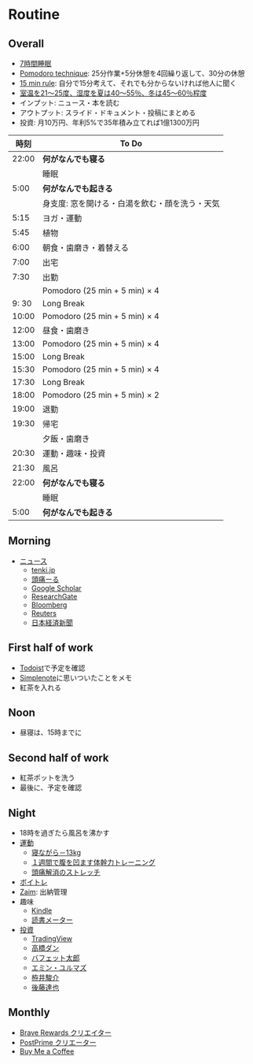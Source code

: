 # Routine
## Overall

- [7時間睡眠](https://www.otsuka.co.jp/suimin/column02.html)
- [Pomodoro technique](https://mynavi-job20s.jp/howto/pomodoro_technique.html): 25分作業+5分休憩を4回繰り返して、30分の休憩
- [15 min rule](https://twitter.com/math_rachel/status/764931533383749632): 自分で15分考えて、それでも分からないければ他人に聞く
- [室温を21～25度、湿度を夏は40～55％、冬は45～60％程度](https://studyhacker.net/columns/best-temperature-efficiency)
- インプット: ニュース・本を読む
- アウトプット: スライド・ドキュメント・投稿にまとめる
- 投資: 月10万円、年利5%で35年積み立てれば1億1300万円

| 時刻  |                     To Do                      |
| ----- | ---------------------------------------------- |
| 22:00 | **何がなんでも寝る**                           |
|       | 睡眠                                           |
| 5:00  | **何がなんでも起きる**                         |
|       | 身支度: 窓を開ける・白湯を飲む・顔を洗う・天気 |
| 5:15  | ヨガ・運動                                     |
| 5:45  | 植物                                           |
| 6:00  | 朝食・歯磨き・着替える                         |
| 7:00  | 出宅                                           |
| 7:30  | 出勤                                           |
|       | Pomodoro (25 min + 5 min) × 4                  |
| 9: 30 | Long Break                                     |
| 10:00 | Pomodoro (25 min + 5 min) × 4                  |
| 12:00 | 昼食・歯磨き                                   |
| 13:00 | Pomodoro (25 min + 5 min) × 4                  |
| 15:00 | Long Break                                     |
| 15:30 | Pomodoro (25 min + 5 min) × 4                  |
| 17:30 | Long Break                                     |
| 18:00 | Pomodoro (25 min + 5 min) × 2                  |
| 19:00 | 退勤                                           |
| 19:30 | 帰宅                                           |
|       | 夕飯・歯磨き                                   |
| 20:30 | 運動・趣味・投資                               |
| 21:30 | 風呂                                           |
| 22:00 | **何がなんでも寝る**                           |
|       | 睡眠                                           |
| 5:00  | **何がなんでも起きる**                         |

## Morning

- [ニュース](./news.md)
  - [tenki.jp](https://tenki.jp/)
  - [頭痛ーる](https://zutool.jp/)
  - [Google Scholar](https://scholar.google.com/scholar?sciupd=1&authuser=0)
  - [ResearchGate](https://www.researchgate.net/)
  - [Bloomberg](https://www.bloomberg.co.jp/)
  - [Reuters](https://jp.reuters.com/)
  - [日本経済新聞](https://www.nikkei.com/)

## First half of work

- [Todoist](https://todoist.com/app/inbox)で予定を確認
- [Simplenote](https://app.simplenote.com/)に思いついたことをメモ
- 紅茶を入れる

## Noon

- 昼寝は、15時までに

## Second half of work

- 紅茶ポットを洗う
- 最後に、予定を確認

## Night

- 18時を過ぎたら風呂を沸かす
- [運動](https://www.youtube.com/playlist?list=PLaMEq1-vsIARvdaJv2M-OfQEk-lx4q1Ux)
  - [寝ながら－13kg](https://twitter.com/y_muen/status/1540722919008923650)
  - [１週間で腹を凹ます体幹力トレーニング](https://twitter.com/y_muen/status/1533827717145448448)
  - [頭痛解消のストレッチ](https://twitter.com/y_muen/status/1542005221454360577)
- [ボイトレ](https://www.youtube.com/playlist?list=PLaMEq1-vsIAQgzDHmw1MIBokB1tDxANwE)
- [Zaim](https://zaim.net/): 出納管理
- 趣味
  - [Kindle](https://read.amazon.co.jp/kindle-library)
  - [読書メーター](https://bookmeter.com/home)
- [投資](./investment.md)
  - [TradingView](https://jp.tradingview.com/chart/)
  - [高橋ダン](https://www.youtube.com/c/DanTakahashiPostPrime/videos)
  - [バフェット太郎](https://www.youtube.com/c/%E3%83%90%E3%83%95%E3%82%A7%E3%83%83%E3%83%88%E5%A4%AA%E9%83%8E%E3%81%AE%E6%8A%95%E8%B3%87%E3%83%81%E3%83%A3%E3%83%B3%E3%83%8D%E3%83%AB/videos)
  - [エミン・ユルマズ](https://www.youtube.com/channel/UClDM5GP-nYn5gBvDryZDW9w/videos)
  - [栫井駿介](https://www.youtube.com/c/Tsubame1045/videos)
  - [後藤達也](https://www.youtube.com/c/gototatsuya/videos)

## Monthly

- [Brave Rewards クリエイター](https://publishers.basicattentiontoken.org/publishers/home?locale=ja)
- [PostPrime クリエーター](https://postprime.com/dashboard)
- [Buy Me a Coffee](https://www.buymeacoffee.com/)
